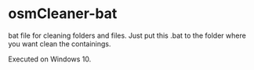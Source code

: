 # osmCleaner-bat
bat file for cleaning folders and files. Just put this .bat to the folder where you want clean the containings.

Executed on Windows 10.
